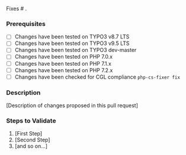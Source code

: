 Fixes # .

### Prerequisites

* [ ] Changes have been tested on TYPO3 v8.7 LTS
* [ ] Changes have been tested on TYPO3 v9.5 LTS
* [ ] Changes have been tested on TYPO3 dev-master
* [ ] Changes have been tested on PHP 7.0.x
* [ ] Changes have been tested on PHP 7.1.x
* [ ] Changes have been tested on PHP 7.2.x
* [ ] Changes have been checked for CGL compliance `php-cs-fixer fix`

### Description

[Description of changes proposed in this pull request]

### Steps to Validate

1. [First Step]
2. [Second Step]
3. [and so on...]
